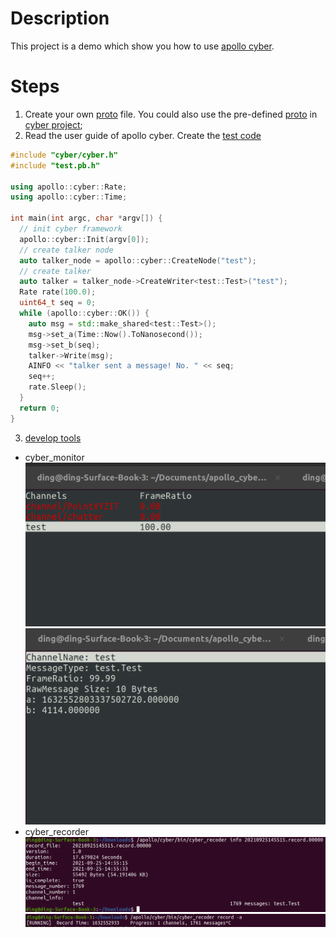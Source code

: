 # Description
This project is a demo which show you how to use [apollo cyber](https://github.com/FengD/apollo_cyber).

# Steps
1. Create your own [proto](test.proto) file. You could also use the pre-defined [proto](https://github.com/FengD/apollo_cyber/tree/master/sensor_proto) in [cyber project](https://github.com/FengD/apollo_cyber);
2. Read the user guide of apollo cyber. Create the [test code](talker.cc)
``` c++
#include "cyber/cyber.h"
#include "test.pb.h"

using apollo::cyber::Rate;
using apollo::cyber::Time;

int main(int argc, char *argv[]) {
  // init cyber framework
  apollo::cyber::Init(argv[0]);
  // create talker node
  auto talker_node = apollo::cyber::CreateNode("test");
  // create talker
  auto talker = talker_node->CreateWriter<test::Test>("test");
  Rate rate(100.0);
  uint64_t seq = 0;
  while (apollo::cyber::OK()) {
    auto msg = std::make_shared<test::Test>();
    msg->set_a(Time::Now().ToNanosecond());
    msg->set_b(seq);
    talker->Write(msg);
    AINFO << "talker sent a message! No. " << seq;
    seq++;
    rate.Sleep();
  }
  return 0;
}

```
3. [develop tools](https://github.com/ApolloAuto/apollo/blob/master/docs/cyber/CyberRT_Developer_Tools.md)

* cyber_monitor
![1](images/1.png)
![2](images/2.png)
* cyber_recorder
![3](images/3.png)
![4](images/4.png)